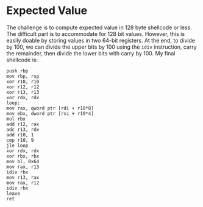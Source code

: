 # Expected Value

The challenge is to compute expected value in 128 byte shellcode or less. The difficult part is to accommodate for 128 bit values. However, this is easily doable by storing values in two 64-bit registers. At the end, to divide by 100, we can divide the upper bits by 100 using the `idiv` instruction, carry the remainder, then divide the lower bits with carry by 100. My final shellcode is:

```
push rbp
mov rbp, rsp
xor r10, r10
xor r12, r12
xor r13, r13
xor rdx, rdx
loop:
mov rax, qword ptr [rdi + r10*8]
mov ebx, dword ptr [rsi + r10*4]
mul rbx
add r12, rax
adc r13, rdx
add r10, 1
cmp r10, 9
jle loop
xor rdx, rdx
xor rbx, rbx
mov bl, 0x64
mov rax, r13
idiv rbx
mov r13, rax
mov rax, r12
idiv rbx
leave 
ret 
```
